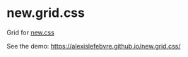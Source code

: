 # new.grid.css
Grid for [new.css](https://newcss.net/)

See the demo: https://alexislefebvre.github.io/new.grid.css/
